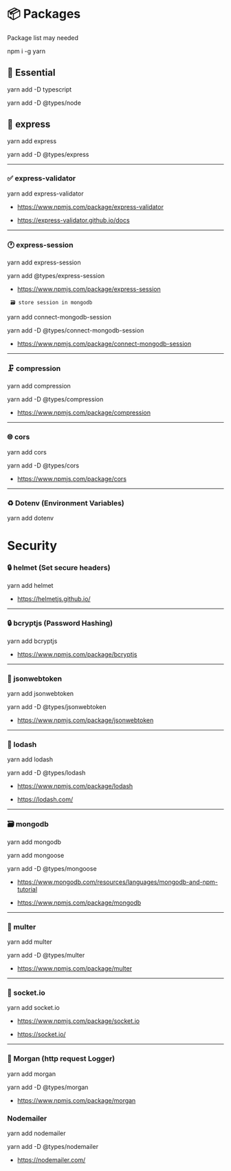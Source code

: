 # 📦 Packages

Package list may needed

npm i -g yarn

## 🔧 Essential

yarn add -D typescript

yarn add -D @types/node

## 🚀 express

yarn add express

yarn add -D @types/express

---

### ✅ express-validator

yarn add express-validator

- https://www.npmjs.com/package/express-validator

- https://express-validator.github.io/docs

---

### 🕐 express-session

yarn add express-session

yarn add @types/express-session

- https://www.npmjs.com/package/express-session

` 🗃️ store session in mongodb`

yarn add connect-mongodb-session

yarn add -D @types/connect-mongodb-session

- https://www.npmjs.com/package/connect-mongodb-session

---

### 🗜️ compression

yarn add compression

yarn add -D @types/compression

- https://www.npmjs.com/package/compression

---

### 🌐 cors

yarn add cors

yarn add -D @types/cors

- https://www.npmjs.com/package/cors

---

### ♻️ Dotenv (Environment Variables)

yarn add dotenv

# Security

### 🔒 helmet (Set secure headers)

yarn add helmet

- https://helmetjs.github.io/

---

### 🔒 bcryptjs (Password Hashing)

yarn add bcryptjs

- https://www.npmjs.com/package/bcryptjs

---

### 🔑 jsonwebtoken

yarn add jsonwebtoken

yarn add -D @types/jsonwebtoken

- https://www.npmjs.com/package/jsonwebtoken

---

### 🧩 lodash

yarn add lodash

yarn add -D @types/lodash

- https://www.npmjs.com/package/lodash

- https://lodash.com/

---

### 🗃️ mongodb

yarn add mongodb

yarn add mongoose

yarn add -D @types/mongoose

- https://www.mongodb.com/resources/languages/mongodb-and-npm-tutorial

- https://www.npmjs.com/package/mongodb

---

### 📁 multer

yarn add multer

yarn add -D @types/multer

- https://www.npmjs.com/package/multer

---

### 📡 socket.io

yarn add socket.io

- https://www.npmjs.com/package/socket.io

- https://socket.io/

---

### 📝 Morgan (http request Logger)

yarn add morgan

yarn add -D @types/morgan

- https://www.npmjs.com/package/morgan


### Nodemailer

yarn add nodemailer

yarn add -D @types/nodemailer

- https://nodemailer.com/